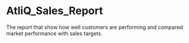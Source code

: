 # AtliQ_Sales_Report
The report that show how well customers are performing and compared market performance with sales targets.

